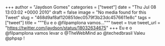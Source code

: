 
+++
author = "Jaydson Gomes"
categories = ["tweet"]
date = "Thu Jul 08 13:03:02 +0000 2010"
draft = false
image = "No media found for this Tweet"
slug = "468d9af8af120851dec0579f3b23dc4576611e8c"
tags = ["tweet"]
title = """Eu e o @filpamplona vamos..."""
tweet = true
tweet_url = "https://twitter.com/jaydson/status/18032634675"
+++
Eu e o @filpamplona vamos levar o @TheWebMind ao @techedbrasil Valeu @phpsp !
